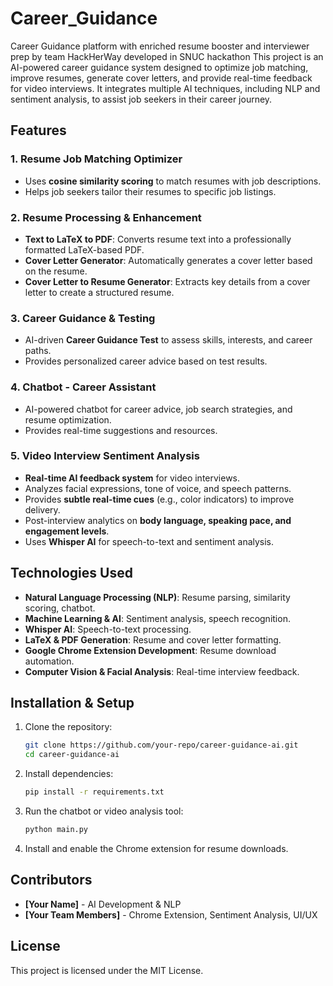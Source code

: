 # Career_Guidance
Career Guidance platform with enriched resume booster and interviewer prep by team HackHerWay developed in SNUC hackathon
This project is an AI-powered career guidance system designed to optimize job matching, improve resumes, generate cover letters, and provide real-time feedback for video interviews. It integrates multiple AI techniques, including NLP and sentiment analysis, to assist job seekers in their career journey.

## Features

### 1. **Resume Job Matching Optimizer**
   - Uses **cosine similarity scoring** to match resumes with job descriptions.
   - Helps job seekers tailor their resumes to specific job listings.

### 2. **Resume Processing & Enhancement**
   - **Text to LaTeX to PDF**: Converts resume text into a professionally formatted LaTeX-based PDF.
   - **Cover Letter Generator**: Automatically generates a cover letter based on the resume.
   - **Cover Letter to Resume Generator**: Extracts key details from a cover letter to create a structured resume.

### 3. **Career Guidance & Testing**
   - AI-driven **Career Guidance Test** to assess skills, interests, and career paths.
   - Provides personalized career advice based on test results.


### 4. **Chatbot - Career Assistant**
   - AI-powered chatbot for career advice, job search strategies, and resume optimization.
   - Provides real-time suggestions and resources.

### 5. **Video Interview Sentiment Analysis**
   - **Real-time AI feedback system** for video interviews.
   - Analyzes facial expressions, tone of voice, and speech patterns.
   - Provides **subtle real-time cues** (e.g., color indicators) to improve delivery.
   - Post-interview analytics on **body language, speaking pace, and engagement levels**.
   - Uses **Whisper AI** for speech-to-text and sentiment analysis.

## Technologies Used
- **Natural Language Processing (NLP)**: Resume parsing, similarity scoring, chatbot.
- **Machine Learning & AI**: Sentiment analysis, speech recognition.
- **Whisper AI**: Speech-to-text processing.
- **LaTeX & PDF Generation**: Resume and cover letter formatting.
- **Google Chrome Extension Development**: Resume download automation.
- **Computer Vision & Facial Analysis**: Real-time interview feedback.

## Installation & Setup
1. Clone the repository:
   ```sh
   git clone https://github.com/your-repo/career-guidance-ai.git
   cd career-guidance-ai
   ```
2. Install dependencies:
   ```sh
   pip install -r requirements.txt
   ```
3. Run the chatbot or video analysis tool:
   ```sh
   python main.py
   ```
4. Install and enable the Chrome extension for resume downloads.

## Contributors
- **[Your Name]** - AI Development & NLP
- **[Your Team Members]** - Chrome Extension, Sentiment Analysis, UI/UX

## License
This project is licensed under the MIT License.

